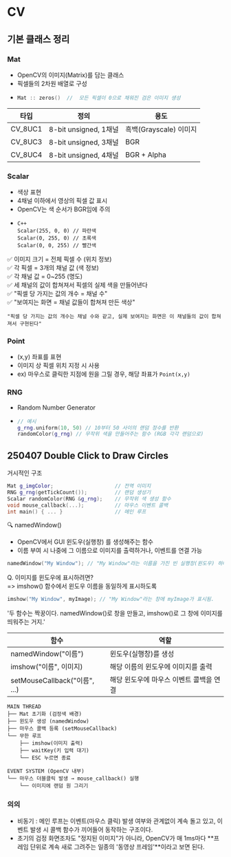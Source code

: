 # CV
## 기본 클래스 정리
### Mat
- OpenCV의 이미지(Matrix)를 담는 클래스
- 픽셀들의 2차원 배열로 구성
- ``` C++
  Mat :: zeros()  //  모든 픽셀이 0으로 채워진 검은 이미지 생성
  ```
| 타입 | 정의 | 용도 |
|------|---|-------|
|CV_8UC1|	8-bit unsigned, 1채널|흑백(Grayscale) 이미지|
|CV_8UC3|	8-bit unsigned, 3채널|BGR|
|CV_8UC4|	8-bit unsigned, 4채널|BGR + Alpha|

### Scalar
- 색상 표현
- 4채널 이하에서 영상의 픽셀 값 표시
- OpenCV는 색 순서가 BGR임에 주의
- ```
  C++
  Scalar(255, 0, 0) // 파란색
  Scalar(0, 255, 0) // 초록색
  Scalar(0, 0, 255) // 빨간색
  ```
✅ 이미지 크기 = 전체 픽셀 수 (위치 정보)<br>
✅ 각 픽셀 = 3개의 채널 값 (색 정보)<br>
✅ 각 채널 값 = 0~255 (명도)<br>
✅ 세 채널의 값이 합쳐져서 픽셀의 실제 색을 만들어낸다<br>
✅ "픽셀 당 가지는 값의 개수 = 채널 수"<br>
✅ "보여지는 화면 = 채널 값들이 합쳐져 만든 색상"<br>

``` "픽셀 당 가지는 값의 개수는 채널 수와 같고, 실제 보여지는 화면은 이 채널들의 값이 합쳐져서 구현된다" ```

### Point
- (x,y) 좌표를 표현
- 이미지 상 픽셀 위치 지정 시 사용
- ex) 마우스로 클릭한 지점에 원을 그릴 경우, 해당 좌표가 ``` Point(x,y) ```

### RNG
- Random Number Generator
- ``` C++
  // 예시
  g_rng.uniform(10, 50) // 10부터 50 사이의 랜덤 정수를 반환
  randomColor(g_rng) // 무작위 색을 만들어주는 함수 (RGB 각각 랜덤으로)
  ```

## 250407 Double Click to Draw Circles
거시적인 구조
```C++
Mat g_imgColor;                    // 전역 이미지
RNG g_rng(getTickCount());         // 랜덤 생성기
Scalar randomColor(RNG &g_rng);    // 무작위 색 생성 함수
void mouse_callback(...);          // 마우스 이벤트 콜백
int main() { ... }                 // 메인 루프
```

🔍 namedWindow()
- OpenCV에서 GUI 윈도우(실행창) 를 생성해주는 함수
- 이름 부여 시 나중에 그 이름으로 이미지를 출력하거나, 이벤트를 연결 가능
``` cpp
namedWindow("My Window"); // "My Window"라는 이름을 가진 빈 실행창(윈도우) 하나가 생성됨.
```
<pr>
Q. 이미지를 윈도우에 표시하려면?<br>
=> imshow() 함수에서 윈도우 이름을 동일하게 표시하도록

``` cpp
imshow("My Window", myImage); // "My Window"라는 창에 myImage가 표시됨.
```
'두 함수는 짝꿍이다.
namedWindow()로 창을 만들고, imshow()로 그 창에 이미지를 띄워주는 거지.'


| 함수 |  역할 |
|------|--------|
|namedWindow("이름")|	윈도우(실행창)를 생성|
|imshow("이름", 이미지)|	해당 이름의 윈도우에 이미지를 출력|
|setMouseCallback("이름", ...)|	해당 윈도우에 마우스 이벤트 콜백을 연결|

```
MAIN THREAD
├── Mat 초기화 (검정색 배경)
├── 윈도우 생성 (namedWindow)
├── 마우스 콜백 등록 (setMouseCallback)
└── 무한 루프
    ├── imshow(이미지 출력)
    ├── waitKey(키 입력 대기)
    └── ESC 누르면 종료

EVENT SYSTEM (OpenCV 내부)
└── 마우스 더블클릭 발생 → mouse_callback() 실행
    └── 이미지에 랜덤 원 그리기
```
### 의의
- 비동기 : 메인 루프는 이벤트(마우스 클릭) 발생 여부와 관계없이 계속 돌고 있고, 이벤트 발생 시 콜백 함수가 끼어들어 동작하는 구조이다.
-  초기의 검정 화면조차도 "정지된 이미지"가 아니라, OpenCV가 매 1ms마다 **프레임 단위로 계속 새로 그려주는 일종의 '동영상 프레임'**이라고 보면 된다.

